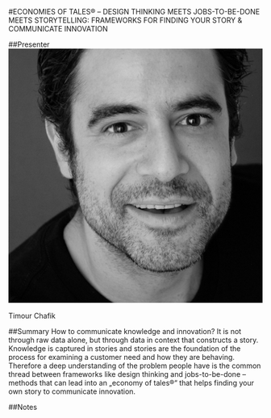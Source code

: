 #ECONOMIES OF TALES® – DESIGN THINKING MEETS JOBS-TO-BE-DONE MEETS STORYTELLING: FRAMEWORKS FOR FINDING YOUR STORY & COMMUNICATE INNOVATION

##Presenter
![Timour Chafik](https://raw.githubusercontent.com/avarx/T3CON16/master/Presenter/Timour_Chafik.jpg)

Timour Chafik

##Summary
How to communicate knowledge and innovation? It is not through raw data alone, but through data in context that constructs a story. Knowledge is captured in stories and stories are the foundation of the process for examining a customer need and how they are behaving. Therefore a deep understanding of the problem people have is the common thread between frameworks like design thinking and jobs-to-be-done – methods that can lead into an „economy of tales®“ that helps finding your own story to communicate innovation.

##Notes